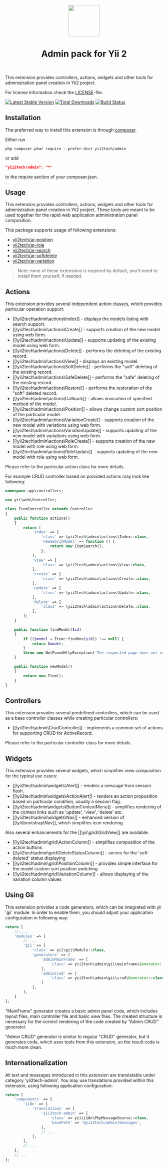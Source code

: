 <p align="center">
    <a href="https://github.com/yii2tech" target="_blank">
        <img src="https://avatars2.githubusercontent.com/u/12951949" height="100px">
    </a>
    <h1 align="center">Admin pack for Yii 2</h1>
    <br>
</p>

This extension provides controllers, actions, widgets and other tools for administration panel creation in Yii2 project.

For license information check the [LICENSE](LICENSE.md)-file.

[![Latest Stable Version](https://poser.pugx.org/yii2tech/admin/v/stable.png)](https://packagist.org/packages/yii2tech/admin)
[![Total Downloads](https://poser.pugx.org/yii2tech/admin/downloads.png)](https://packagist.org/packages/yii2tech/admin)
[![Build Status](https://travis-ci.org/yii2tech/admin.svg?branch=master)](https://travis-ci.org/yii2tech/admin)


Installation
------------

The preferred way to install this extension is through [composer](http://getcomposer.org/download/).

Either run

```
php composer.phar require --prefer-dist yii2tech/admin
```

or add

```json
"yii2tech/admin": "*"
```

to the require section of your composer.json.


Usage
-----

This extension provides controllers, actions, widgets and other tools for administration panel creation in Yii2 project.
These tools are meant to be used together for the rapid web application administration panel composition.

This package supports usage of following extensions:

 - [yii2tech/ar-position](https://github.com/yii2tech/ar-position)
 - [yii2tech/ar-role](https://github.com/yii2tech/ar-role)
 - [yii2tech/ar-search](https://github.com/yii2tech/ar-search)
 - [yii2tech/ar-softdelete](https://github.com/yii2tech/ar-softdelete)
 - [yii2tech/ar-variation](https://github.com/yii2tech/ar-variation)

> Note: none of these extensions is required by default, you'll need to install them yourself, if needed.


## Actions <span id="actions"></span>

This extension provides several independent action classes, which provides particular operation support:

 - [[\yii2tech\admin\actions\Index]] - displays the models listing with search support.
 - [[\yii2tech\admin\actions\Create]] - supports creation of the new model using web form.
 - [[\yii2tech\admin\actions\Update]] - supports updating of the existing model using web form.
 - [[\yii2tech\admin\actions\Delete]] - performs the deleting of the existing record.
 - [[\yii2tech\admin\actions\View]] - displays an existing model.
 - [[\yii2tech\admin\actions\SoftDelete]] - performs the "soft" deleting of the existing record.
 - [[\yii2tech\admin\actions\SafeDelete]] - performs the "safe" deleting of the existing record.
 - [[\yii2tech\admin\actions\Restore]] - performs the restoration of the "soft" deleted record.
 - [[\yii2tech\admin\actions\Callback]] - allows invocation of specified method of the model.
 - [[\yii2tech\admin\actions\Position]] - allows change custom sort position of the particular model.
 - [[\yii2tech\admin\actions\VariationCreate]] - supports creation of the new model with variations using web form.
 - [[\yii2tech\admin\actions\VariationUpdate]] - supports updating of the new model with variations using web form.
 - [[\yii2tech\admin\actions\RoleCreate]] - supports creation of the new model with role using web form.
 - [[\yii2tech\admin\actions\RoleUpdate]] - supports updating of the new model with role using web form.

Please refer to the particular action class for more details.

For example CRUD controller based on provided actions may look like following:

```php
namespace app\controllers;

use yii\web\Controller;

class ItemController extends Controller
{
    public function actions()
    {
        return [
            'index' => [
                'class' => \yii2tech\admin\actions\Index::class,
                'newSearchModel' => function () {
                    return new ItemSearch();
                },
            ],
            'view' => [
                'class' => \yii2tech\admin\actions\View::class,
            ],
            'create' => [
                'class' => \yii2tech\admin\actions\Create::class,
            ],
            'update' => [
                'class' => \yii2tech\admin\actions\Update::class,
            ],
            'delete' => [
                'class' => \yii2tech\admin\actions\Delete::class,
            ],
        ];
    }

    public function findModel($id)
    {
        if (($model = Item::findOne($id)) !== null) {
            return $model;
        }
        throw new NotFoundHttpException('The requested page does not exist.');
    }

    public function newModel()
    {
        return new Item();
    }
}
```


## Controllers <span id="controllers"></span>

This extension provides several predefined controllers, which can be used as a base controller classes
while creating particular controllers:

- [[\yii2tech\admin\CrudController]] - implements a common set of actions for supporting CRUD for ActiveRecord.

Please refer to the particular controller class for more details.


## Widgets <span id="widgets"></span>

This  extension provides several widgets, which simplifies view composition for the typical use cases:

 - [[\yii2tech\admin\widgets\Alert]] - renders a message from session flash.
 - [[\yii2tech\admin\widgets\ActionAlert]] - renders an action proposition based on particular condition, usually a session flag.
 - [[\yii2tech\admin\widgets\ButtonContextMenu]] - simplifies rendering of the context links such as 'update', 'view', 'delete' etc.
 - [[\yii2tech\admin\widgets\Nav]] - enhanced version of [[\yii\bootstrap\Nav]], which simplifies icon rendering.

Also several enhancements for the [[\yii\grid\GridView]] are available:

- [[\yii2tech\admin\grid\ActionColumn]] - simplifies composition of the action buttons
- [[\yii2tech\admin\grid\DeleteStatusColumn]] - serves for the 'soft-deleted' status displaying
- [[\yii2tech\admin\grid\PositionColumn]] - provides simple interface for the model custom sort position switching
- [[\yii2tech\admin\grid\VariationColumn]] - allows displaying of the variation column values


## Using Gii <span id="using-gii"></span>

This extension provides a code generators, which can be integrated with yii 'gii' module.
In order to enable them, you should adjust your application configuration in following way:

```php
return [
    //....
    'modules' => [
        // ...
        'gii' => [
            'class' => yii\gii\Module::class,
            'generators' => [
                'adminMainFrame' => [
                    'class' => yii2tech\admin\gii\mainframe\Generator::class
                ],
                'adminCrud' => [
                    'class' => yii2tech\admin\gii\crud\Generator::class
                ]
            ],
        ],
    ]
];
```

"MainFrame" generator creates a basic admin panel code, which includes layout files, main controller
file and basic view files. The created structure is necessary for the correct rendering of the code created
by "Admin CRUD" generator.

"Admin CRUD" generator is similar to regular "CRUD" generator, but it generates code, which uses tools from
this extension, so the result code is much more clean.


## Internationalization <span id="internationalization"></span>

All text and messages introduced in this extension are translatable under category 'yii2tech-admin'.
You may use translations provided within this extension, using following application configuration:

```php
return [
    'components' => [
        'i18n' => [
            'translations' => [
                'yii2tech-admin' => [
                    'class' => yii\i18n\PhpMessageSource::class,
                    'basePath' => '@yii2tech/admin/messages',
                ],
                // ...
            ],
        ],
        // ...
    ],
    // ...
];
```

